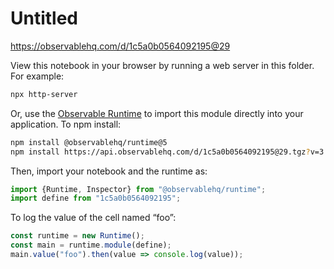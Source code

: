 # Untitled

https://observablehq.com/d/1c5a0b0564092195@29

View this notebook in your browser by running a web server in this folder. For
example:

~~~sh
npx http-server
~~~

Or, use the [Observable Runtime](https://github.com/observablehq/runtime) to
import this module directly into your application. To npm install:

~~~sh
npm install @observablehq/runtime@5
npm install https://api.observablehq.com/d/1c5a0b0564092195@29.tgz?v=3
~~~

Then, import your notebook and the runtime as:

~~~js
import {Runtime, Inspector} from "@observablehq/runtime";
import define from "1c5a0b0564092195";
~~~

To log the value of the cell named “foo”:

~~~js
const runtime = new Runtime();
const main = runtime.module(define);
main.value("foo").then(value => console.log(value));
~~~
